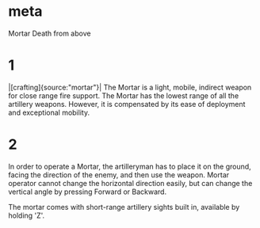 # meta
Mortar
Death from above

# 1
|[crafting]{source:"mortar"}|
The Mortar is a light, mobile, indirect weapon for close range fire support. The Mortar has the lowest range of all the artillery weapons. 
However, it is compensated by its ease of deployment and exceptional mobility.

# 2
In order to operate a Mortar, the artilleryman has to place it on the ground, facing the direction of the enemy, and then use the weapon. 
Mortar operator cannot change the horizontal direction easily, but can change the vertical angle by pressing Forward or Backward. 

The mortar comes with short-range artillery sights built in, available by holding 'Z'.
